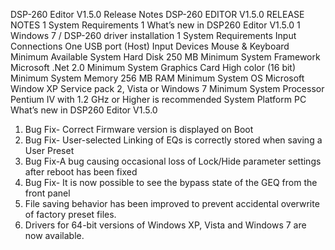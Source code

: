 DSP-260 Editor V1.5.0 Release Notes
DSP-260 EDITOR V1.5.0 RELEASE NOTES 1
System Requirements 1
What’s new in DSP260 Editor V1.5.0 1
Windows 7 / DSP-260 driver installation 1
System Requirements
Input Connections One USB port (Host)
Input Devices Mouse & Keyboard
Minimum Available System Hard Disk 250 MB
Minimum System Framework Microsoft .Net 2.0
Minimum System Graphics Card High color (16 bit)
Minimum System Memory 256 MB RAM
Minimum System OS Microsoft Window XP Service pack 2,
Vista or Windows 7
Minimum System Processor Pentium IV with 1.2 GHz or Higher is
recommended
System Platform PC
What’s new in DSP260 Editor V1.5.0
1. Bug Fix- Correct Firmware version is displayed on Boot
2. Bug Fix- User-selected Linking of EQs is correctly stored when saving a User Preset
3. Bug Fix-A bug causing occasional loss of Lock/Hide parameter settings after reboot
has been fixed
4. Bug Fix- It is now possible to see the bypass state of the GEQ from the front panel
5. File saving behavior has been improved to prevent accidental overwrite of factory
preset files.
6. Drivers for 64-bit versions of Windows XP, Vista and Windows 7 are now available. 